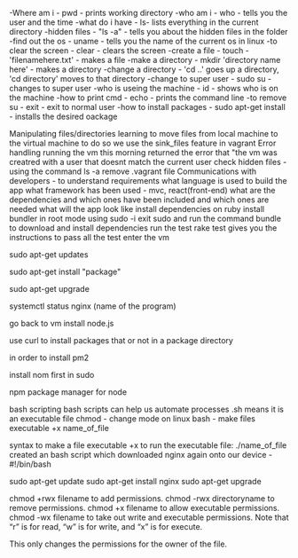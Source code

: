 -Where am i - pwd - prints working directory 
-who am i - who - tells you the user and the time
-what do i have - ls- lists everything in the current directory
-hidden files - "ls -a" - tells you about the hidden files in the folder 
-find out the os - uname - tells you the name of the current os in linux 
-to clear the screen - clear - clears the screen
-create a file - touch - 'filenamehere.txt' - makes a file
-make a directory - mkdir 'directory name here' -  makes a directory 
-change a directory - 'cd ..' goes up a directory, 'cd directory' moves to that directory
-change to super user - sudo su - changes to super user 
-who is useing the machine - id - shows who is on the machine
-how to print cmd - echo - prints the command line
-to remove su - exit - exit to normal user 
-how to install packages - sudo apt-get install - installs the desired oackage 

Manipulating files/directories
learning to move files from local machine to the virtual machine
to do so we use the sink_files feature in vagrant
Error handling
running the vm this morning returned the error that "the vm was creatred with a user that doesnt match the current user
check hidden files - using the command ls -a
remove .vagrant file
Communications with developers - to understand requirements
what language is used to build the app
what framework has been used - mvc, react(front-end)
what are the dependencies and which ones have been included and which ones are needed
what will the app look like
install dependencies on ruby
install bundler in root mode using sudo -i
exit sudo and run the command bundle to download and install dependencies
run the test rake test
gives you the instructions to pass all the test
enter the vm

sudo apt-get updates

sudo apt-get install "package"

sudo apt-get upgrade

systemctl status nginx (name of the program)

go back to vm install node.js

use curl to install packages that or not in a package directory

in order to install pm2

install nom first in sudo

npm package manager for node

bash scripting
bash scripts can help us automate processes .sh means it is an executable file
chmod - change mode on linux bash - make files executable +x name_of_file

syntax to make a file executable +x
to run the executable file: ./name_of_file
created an bash script which downloaded nginx again onto our device
-#!/bin/bash

sudo apt-get update
sudo apt-get install nginx
sudo apt-get upgrade


chmod +rwx filename to add permissions.
chmod -rwx directoryname to remove permissions.
chmod +x filename to allow executable permissions.
chmod -wx filename to take out write and executable permissions.
Note that “r” is for read, “w” is for write, and “x” is for execute. 

This only changes the permissions for the owner of the file.
